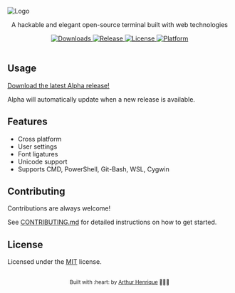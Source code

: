 ![Logo](https://dev-to-uploads.s3.amazonaws.com/uploads/articles/th5xamgrr6se0x5ro4g6.png)

<p align="center">
  A hackable and elegant open-source terminal built with web technologies
</p>

<div align="center">
  <a href="https://github.com/arthurdevv/alpha-vue/releases">
    <img src="https://img.shields.io/github/downloads/arthurdevv/alpha-vue/total?color=white&style=for-the-badge" alt="Downloads">
  </a>
  <a href="https://github.com/arthurdevv/alpha-vue/releases/latest">
    <img src="https://img.shields.io/github/v/release/arthurdevv/alpha-vue?color=white&style=for-the-badge" alt="Release">
  </a>
  <a href="LICENSE">
    <img src="https://img.shields.io/github/license/arthurdevv/alpha-vue?color=white&style=for-the-badge" alt="License">
  </a>
  <a href="https://github.com/arthurdevv/alpha-vue/releases/latest">
    <img src="https://img.shields.io/static/v1.svg?color=white&label=Platform&message=WIN%20|%20LINUX%20|%20MACOS&style=for-the-badge" alt="Platform">
  </a>
</div>

<br>

## Usage

[Download the latest Alpha release!](https://github.com/arthurdevv/alpha-vue/releases/latest)

Alpha will automatically update when a new release is available.

## Features

- Cross platform
- User settings
- Font ligatures
- Unicode support
- Supports CMD, PowerShell, Git-Bash, WSL, Cygwin

## Contributing

Contributions are always welcome!

See [CONTRIBUTING.md](CONTRIBUTING.md) for detailed instructions on how to get
started.

## License

Licensed under the [MIT](LICENSE) license.

<br>

<div align="center">
  <sub>
    Built with :heart: by <a href="https://github.com/arthurdevv">Arthur Henrique</a> 👨🏻‍💻
  </sub>
</div>

